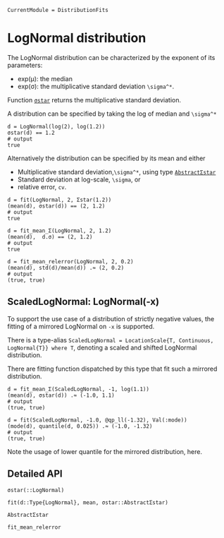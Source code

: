 ```@meta
CurrentModule = DistributionFits
```

# LogNormal distribution

The LogNormal distribution can be characterized by
the exponent of its parameters:

- exp(μ): the median
- exp(σ): the multiplicative standard deviation ``\sigma^*``.

Function [`σstar`](@ref) returns the multiplicative standard deviation.

A distribution can be specified by taking the log of median and ``\sigma^*``

```jldoctest; output = false, setup = :(using DistributionFits,Optim)
d = LogNormal(log(2), log(1.2))
σstar(d) == 1.2
# output
true
```

Alternatively the distribution can be specified by its mean and either 
- Multiplicative standard deviation,``\sigma^*``, using type [`AbstractΣstar`](@ref)
- Standard deviation at log-scale, ``\sigma``, or
- relative error, ``cv``. 

```jldoctest; output = false, setup = :(using DistributionFits,Optim)
d = fit(LogNormal, 2, Σstar(1.2))
(mean(d), σstar(d)) == (2, 1.2)
# output
true
```
```jldoctest; output = false, setup = :(using DistributionFits,Optim)
d = fit_mean_Σ(LogNormal, 2, 1.2)
(mean(d),  d.σ) == (2, 1.2)
# output
true
```
```jldoctest; output = false, setup = :(using DistributionFits,Optim)
d = fit_mean_relerror(LogNormal, 2, 0.2)
(mean(d), std(d)/mean(d)) .≈ (2, 0.2)
# output
(true, true)
```

## ScaledLogNormal: LogNormal(-x)
To support the use case of a distribution of strictly negative values, the
fitting of a mirrored LogNormal on `-x` is supported.

There is a type-alias 
`ScaledLogNormal = LocationScale{T, Continuous, LogNormal{T}} where T`,
denoting a scaled and shifted LogNormal distribution.

There are fitting function dispatched by this type that fit
such a mirrored distribution.

```jldoctest; output = false, setup = :(using DistributionFits)
d = fit_mean_Σ(ScaledLogNormal, -1, log(1.1))
(mean(d), σstar(d)) .≈ (-1.0, 1.1)
# output
(true, true)
```

```jldoctest; output = false, setup = :(using DistributionFits)
d = fit(ScaledLogNormal, -1.0, @qp_ll(-1.32), Val(:mode))
(mode(d), quantile(d, 0.025)) .≈ (-1.0, -1.32)
# output
(true, true)
```
Note the usage of lower quantile for the mirrored distribution, here.


## Detailed API

```@docs
σstar(::LogNormal)
```

```@docs
fit(d::Type{LogNormal}, mean, σstar::AbstractΣstar)
```

```@docs
AbstractΣstar
```

```@docs
fit_mean_relerror
```

